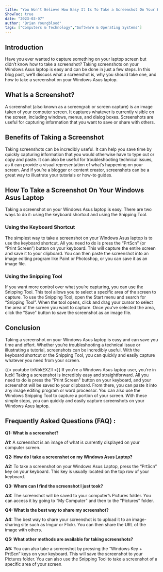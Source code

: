 ```yaml
---
title: "You Won't Believe How Easy It Is To Take a Screenshot On Your Windows Asus Laptop!"
ShowToc: true 
date: "2023-03-07"
author: "Brian Youngblood" 
tags: ["Computers & Technology","Software & Operating Systems"]
---
```

## Introduction

Have you ever wanted to capture something on your laptop screen but didn’t know how to take a screenshot? Taking screenshots on your Windows Asus laptop is easy and can be done in just a few steps. In this blog post, we’ll discuss what a screenshot is, why you should take one, and how to take a screenshot on your Windows Asus laptop. 

## What Is a Screenshot?

A screenshot (also known as a screengrab or screen capture) is an image taken of your computer screen. It captures whatever is currently visible on the screen, including windows, menus, and dialog boxes. Screenshots are useful for capturing information that you want to save or share with others. 

## Benefits of Taking a Screenshot

Taking screenshots can be incredibly useful. It can help you save time by quickly capturing information that you would otherwise have to type out or copy and paste. It can also be useful for troubleshooting technical issues, as it can provide a visual representation of what’s happening on your screen. And if you’re a blogger or content creator, screenshots can be a great way to illustrate your tutorials or how-to guides. 

## How To Take a Screenshot On Your Windows Asus Laptop

Taking a screenshot on your Windows Asus laptop is easy. There are two ways to do it: using the keyboard shortcut and using the Snipping Tool. 

### Using the Keyboard Shortcut

The simplest way to take a screenshot on your Windows Asus laptop is to use the keyboard shortcut. All you need to do is press the “PrtScn” (or “Print Screen”) button on your keyboard. This will capture the entire screen and save it to your clipboard. You can then paste the screenshot into an image editing program like Paint or Photoshop, or you can save it as an image file. 

### Using the Snipping Tool

If you want more control over what you’re capturing, you can use the Snipping Tool. This tool allows you to select a specific area of the screen to capture. To use the Snipping Tool, open the Start menu and search for “Snipping Tool”. When the tool opens, click and drag your cursor to select the area of the screen you want to capture. Once you’ve selected the area, click the “Save” button to save the screenshot as an image file. 

## Conclusion

Taking a screenshot on your Windows Asus laptop is easy and can save you time and effort. Whether you’re troubleshooting a technical issue or illustrating a tutorial, screenshots can be incredibly useful. With the keyboard shortcut or the Snipping Tool, you can quickly and easily capture whatever you need from your screen.

{{< youtube tirNbkEXZII >}} 
If you're a Windows Asus laptop user, you're in luck! Taking a screenshot is incredibly easy and straightforward. All you need to do is press the "Print Screen" button on your keyboard, and your screenshot will be saved to your clipboard. From there, you can paste it into any image editing program or word processor. You can also use the Windows Snipping Tool to capture a portion of your screen. With these simple steps, you can quickly and easily capture screenshots on your Windows Asus laptop.

## Frequently Asked Questions (FAQ) :
**Q1: What is a screenshot?**

**A1:** A screenshot is an image of what is currently displayed on your computer screen.

**Q2: How do I take a screenshot on my Windows Asus Laptop?**

**A2:** To take a screenshot on your Windows Asus Laptop, press the “PrtScn” key on your keyboard. This key is usually located on the top row of your keyboard.

**Q3: Where can I find the screenshot I just took?**

**A3:** The screenshot will be saved to your computer’s Pictures folder. You can access it by going to “My Computer” and then to the “Pictures” folder.

**Q4: What is the best way to share my screenshot?**

**A4:** The best way to share your screenshot is to upload it to an image-sharing site such as Imgur or Flickr. You can then share the URL of the image with others.

**Q5: What other methods are available for taking screenshots?**

**A5:** You can also take a screenshot by pressing the “Windows Key + PrtScn” keys on your keyboard. This will save the screenshot to your Pictures folder. You can also use the Snipping Tool to take a screenshot of a specific area of your screen.


